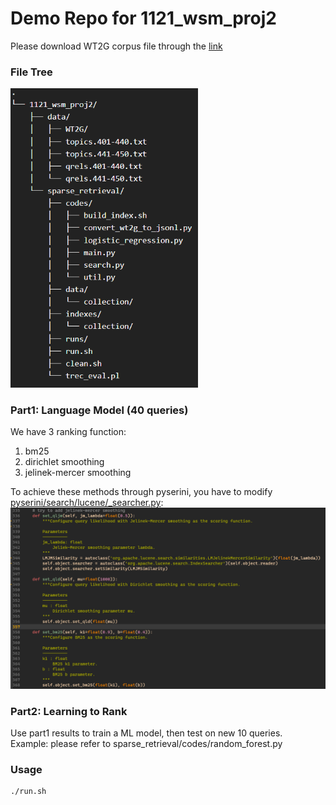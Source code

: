 # Demo Repo for 1121_wsm_proj2

Please download WT2G corpus file through the [link](https://drive.google.com/file/d/1EcWOzoftB1BXSntAlJlLC-2I6KY3AgyJ/view)  

### File Tree
<img src="img/file_tree.png" alt="file_tree" width="300"/>

### Part1: Language Model (40 queries)
We have 3 ranking function:  
1. bm25
2. dirichlet smoothing
3. jelinek-mercer smoothing

To achieve these methods through pyserini, you have to modify [pyserini/search/lucene/_searcher.py](https://github.com/castorini/pyserini/blob/master/pyserini/search/lucene/_searcher.py):  
![image info](img/qljm.png)

### Part2: Learning to Rank
Use part1 results to train a ML model, then test on new 10 queries.  
Example: please refer to sparse_retrieval/codes/random_forest.py

### Usage
```bash
./run.sh
```
